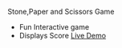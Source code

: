 Stone,Paper and Scissors Game
- Fun Interactive game
- Displays Score
[Live Demo](https://thunderrohannn.github.io/rock-paper-scissors/)
